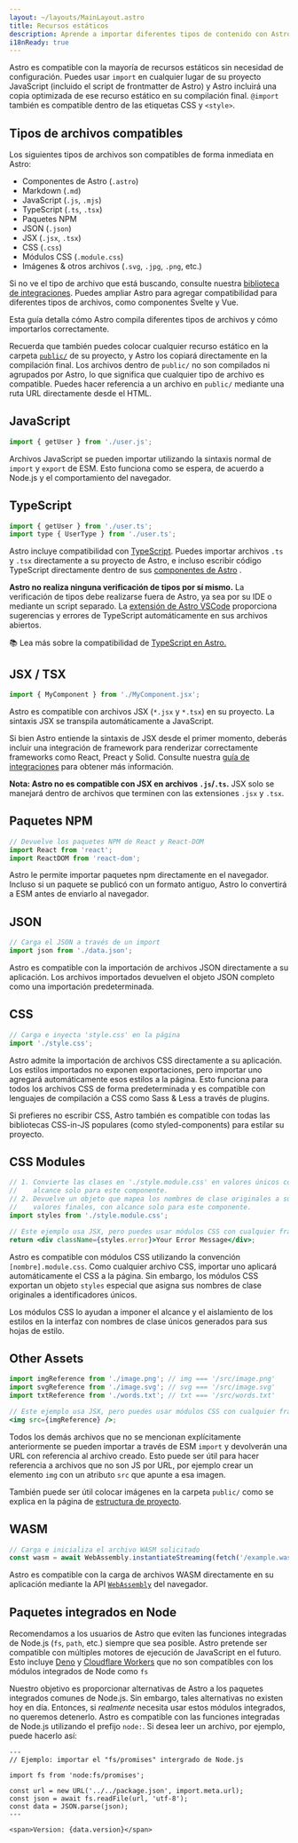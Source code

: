 ```yaml
---
layout: ~/layouts/MainLayout.astro
title: Recursos estáticos
description: Aprende a importar diferentes tipos de contenido con Astro.
i18nReady: true
---
```


Astro es compatible con la mayoría de recursos estáticos sin necesidad de configuración. Puedes usar `import` en cualquier lugar de su proyecto JavaScript (incluido el script de frontmatter de Astro) y Astro incluirá una copia optimizada de ese recurso estático en su compilación final. `@import` también es compatible dentro de las etiquetas CSS y `<style>`.

## Tipos de archivos compatibles

Los siguientes tipos de archivos son compatibles de forma inmediata en Astro:

- Componentes de Astro (`.astro`)
- Markdown (`.md`)
- JavaScript (`.js`, `.mjs`)
- TypeScript (`.ts`, `.tsx`)
- Paquetes NPM
- JSON (`.json`)
- JSX (`.jsx`, `.tsx`)
- CSS (`.css`)
- Módulos CSS (`.module.css`)
- Imágenes & otros archivos (`.svg`, `.jpg`, `.png`, etc.)

Si no ve el tipo de archivo que está buscando, consulte nuestra [biblioteca de integraciones](https://astro.build/integrations/). Puedes ampliar Astro para agregar compatibilidad para diferentes tipos de archivos, como componentes Svelte y Vue.

Esta guía detalla cómo Astro compila diferentes tipos de archivos y cómo importarlos correctamente.

Recuerda que también puedes colocar cualquier recurso estático en la carpeta [`public/`](/es/core-concepts/project-structure/#public) de su proyecto, y Astro los copiará directamente en la compilación final. Los archivos dentro de `public/` no son compilados ni agrupados por Astro, lo que significa que cualquier tipo de archivo es compatible. Puedes hacer referencia a un archivo en `public/` mediante una ruta URL directamente desde el HTML.

## JavaScript

```js
import { getUser } from './user.js';
```

Archivos JavaScript se pueden importar utilizando la sintaxis normal de `import` y `export` de ESM. Esto funciona como se espera, de acuerdo a Node.js y el comportamiento del navegador.

## TypeScript

```js
import { getUser } from './user.ts';
import type { UserType } from './user.ts';
```

Astro incluye compatibilidad con [TypeScript](https://www.typescriptlang.org/). Puedes importar archivos `.ts` y `.tsx` directamente a su proyecto de Astro, e incluso escribir código TypeScript directamente dentro de sus [componentes de Astro](/es/core-concepts/astro-components/#script-del-componente) .

**Astro no realiza ninguna verificación de tipos por sí mismo.** La verificación de tipos debe realizarse fuera de Astro, ya sea por su IDE o mediante un script separado. La [extensión de Astro VSCode](/es/editor-setup/) proporciona sugerencias y errores de TypeScript automáticamente en sus archivos abiertos.

📚 Lea más sobre la compatibilidad de [TypeScript en Astro.](/es/guides/typescript/)

## JSX / TSX

```js
import { MyComponent } from './MyComponent.jsx';
```

Astro es compatible con archivos JSX (`*.jsx` y `*.tsx`) en su proyecto. La sintaxis JSX se transpila automáticamente a JavaScript.

Si bien Astro entiende la sintaxis de JSX desde el primer momento, deberás incluir una integración de framework para renderizar correctamente frameworks como React, Preact y Solid. Consulte nuestra [guía de integraciones](/es/guides/integrations-guide/) para obtener más información.

**Nota: Astro no es compatible con JSX en archivos `.js`/`.ts`.** JSX solo se manejará dentro de archivos que terminen con las extensiones `.jsx` y `.tsx`.

## Paquetes NPM

```js
// Devuelve los paquetes NPM de React y React-DOM
import React from 'react';
import ReactDOM from 'react-dom';
```

Astro le permite importar paquetes npm directamente en el navegador. Incluso si un paquete se publicó con un formato antiguo, Astro lo convertirá a ESM antes de enviarlo al navegador.

## JSON

```js
// Carga el JSON a través de un import
import json from './data.json';
```

Astro es compatible con la importación de archivos JSON directamente a su aplicación. Los archivos importados devuelven el objeto JSON completo como una importación predeterminada.

## CSS

```js
// Carga e inyecta 'style.css' en la página
import './style.css';
```

Astro admite la importación de archivos CSS directamente a su aplicación. Los estilos importados no exponen exportaciones, pero importar uno agregará automáticamente esos estilos a la página. Esto funciona para todos los archivos CSS de forma predeterminada y es compatible con lenguajes de compilación a CSS como Sass & Less a través de plugins.

Si prefieres no escribir CSS, Astro también es compatible con todas las bibliotecas CSS-in-JS populares (como styled-components) para estilar su proyecto.

## CSS Modules

```jsx
// 1. Convierte las clases en './style.module.css' en valores únicos con 
//    alcance solo para este componente.
// 2. Devuelve un objeto que mapea los nombres de clase originales a sus 
//    valores finales, con alcance solo para este componente.
import styles from './style.module.css';

// Este ejemplo usa JSX, pero puedes usar módulos CSS con cualquier framework.
return <div className={styles.error}>Your Error Message</div>;
```

Astro es compatible con módulos CSS utilizando la convención `[nombre].module.css`. Como cualquier archivo CSS, importar uno aplicará automáticamente el CSS a la página. Sin embargo, los módulos CSS exportan un objeto `styles` especial que asigna sus nombres de clase originales a identificadores únicos.

Los módulos CSS lo ayudan a imponer el alcance y el aislamiento de los estilos en la interfaz con nombres de clase únicos generados para sus hojas de estilo.

## Other Assets

```jsx
import imgReference from './image.png'; // img === '/src/image.png'
import svgReference from './image.svg'; // svg === '/src/image.svg'
import txtReference from './words.txt'; // txt === '/src/words.txt'

// Este ejemplo usa JSX, pero puedes usar módulos CSS con cualquier framework.
<img src={imgReference} />;
```

Todos los demás archivos que no se mencionan explícitamente anteriormente se pueden importar a través de ESM `import` y devolverán una URL con referencia al archivo creado. Esto puede ser útil para hacer referencia a archivos que no son JS por URL, por ejemplo crear un elemento `img` con un atributo `src` que apunte a esa imagen.

También puede ser útil colocar imágenes en la carpeta `public/` como se explica en la página de [estructura de proyecto](/es/core-concepts/project-structure/#public).

## WASM

```js
// Carga e inicializa el archivo WASM solicitado
const wasm = await WebAssembly.instantiateStreaming(fetch('/example.wasm'));
```

Astro es compatible con la carga de archivos WASM directamente en su aplicación mediante la API [`WebAssembly`](https://developer.mozilla.org/en-US/docs/Web/JavaScript/Reference/Global_Objects/WebAssembly) del navegador.

## Paquetes integrados en Node

Recomendamos a los usuarios de Astro que eviten las funciones integradas de Node.js (`fs`, `path`, etc.) siempre que sea posible. Astro pretende ser compatible con múltiples motores de ejecución de JavaScript en el futuro. Esto incluye [Deno](https://deno.land/) y [Cloudflare Workers](https://workers.cloudflare.com/) que no son compatibles con los módulos integrados de Node como `fs`

Nuestro objetivo es proporcionar alternativas de Astro a los paquetes integrados comunes de Node.js. Sin embargo, tales alternativas no existen hoy en día. Entonces, si _realmente_ necesita usar estos módulos integrados, no queremos detenerlo. Astro es compatible con las funciones integradas de Node.js utilizando el prefijo `node:`. Si desea leer un archivo, por ejemplo, puede hacerlo así:

```astro
---
// Ejemplo: importar el "fs/promises" intergrado de Node.js

import fs from 'node:fs/promises';

const url = new URL('../../package.json', import.meta.url);
const json = await fs.readFile(url, 'utf-8');
const data = JSON.parse(json);
---

<span>Version: {data.version}</span>
```
